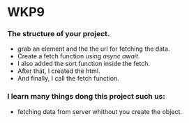# WKP9

### The structure of your project.
- grab an element and the the url for fetching the data.
- Create a fetch function using *async await*.
- I also added the sort function inside the fetch.
- After that, I created the html.
- And finally, I call the fetch function.
### I learn many things dong this project such us:
- fetching data from server whithout you create the object.